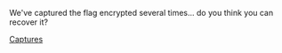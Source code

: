 We've captured the flag encrypted several times... do you think you can recover it?

<a href="/files/plaid2015_strength_capture.txt">Captures</a>
